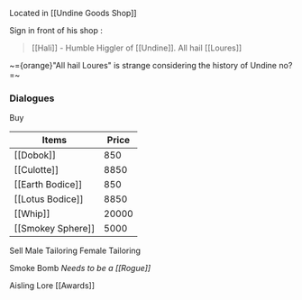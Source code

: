 Located in [[Undine Goods Shop]]


Sign in front of his shop :
> [[Hali]] - Humble Higgler of [[Undine]]. All hail [[Loures]]

~={orange}"All hail Loures" is strange considering the history of Undine no?=~


### Dialogues

Buy

| Items            | Price  |
| ---------------- | ------ |
| [[Dobok]]          | 850    |
| [[Culotte]]         | 8850    |
| [[Earth Bodice]] | 850 |
| [[Lotus Bodice]]         | 8850    |
| [[Whip]]         | 20000    |
| [[Smokey Sphere]] | 5000 |
Sell
Male Tailoring
Female Tailoring

Smoke Bomb
*Needs to be a [[Rogue]]*

Aisling Lore
[[Awards]]